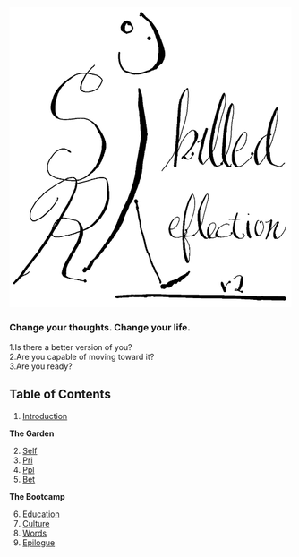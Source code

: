 
![](figs/title.png)

### Change your thoughts. Change your life.  

1.Is there a better version of you?  
2.Are you capable of moving toward it?  
3.Are you ready?

## Table of Contents  

1. [Introduction](c01-Intro.md)

**The Garden**  

2. [Self](c04-gdn-self.md)
3. [Pri](c05-gdn-pri.md)
4. [Ppl](c06-gdn-ppl.md)
5. [Bet](c07-bet.md)  

**The Bootcamp**  

6. [Education](c09-ibc-ed.md)
7. [Culture](c10-ibc-culture.md)
8. [Words](c12-words.md)
9. [Epilogue](c14-calling.md)

